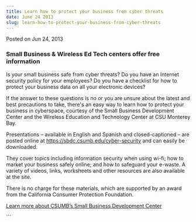 ```yaml
---
title: Learn how to protect your business from cyber threats
date: June 24 2013
slug: learn-how-to-protect-your-business-from-cyber-threats
---
```


 
<span class="date">Posted on Jun 24, 2013 </span>
<h3>Small Business &amp; Wireless Ed Tech centers offer free information</h3>
<p>
  Is your small business safe from cyber threats? Do you have an Internet
  security policy for your employees? Do you have a checklist for how to protect
  your business data on all your electronic devices?
</p>
<p>
  If the answer to these questions is no or you are unsure about the latest and
  best precautions to take, there&apos;s an easy way to learn how to protect
  your business in cyberspace, courtesy of the Small Business Development Center
  and the Wireless Education and Technology Center at CSU Monterey Bay.
</p>
<p>
  Presentations &#x2013; available in English and Spanish and closed-captioned
  &#x2013; are posted online at
  <a
    href="https://sbdc.csumb.edu/cyber-security"
    title="https://sbdc.csumb.edu/cyber-security"
    >https://sbdc.csumb.edu/cyber-security</a
  >
  and can easily be downloaded.
</p>
<p>
  They cover topics including information security when using wi-fi; how to
  market your business safely online; and how to safeguard your e-waste. A
  variety of videos, links, worksheets and other resources are also available at
  the site.
</p>
<p>
  There is no charge for these materials, which are supported by an award from
  the California Consumer Protection Foundation.
</p>
<p>
  <a href="https://csumb.edu/sbdc" rel="nofollow"
    >Learn more about CSUMB&#x2019;s Small Business Development Center</a
  >
</p>
```
